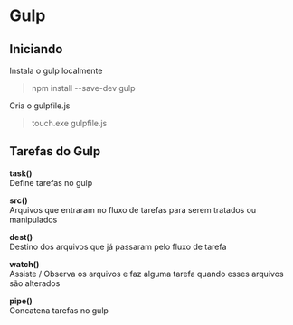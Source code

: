 # Gulp

## Iniciando
Instala o gulp localmente  
>npm install --save-dev gulp

Cria o gulpfile.js  
>touch.exe gulpfile.js


##  Tarefas do Gulp

**task()**  
Define tarefas no gulp  

**src()**  
Arquivos que entraram no fluxo de tarefas para serem tratados ou manipulados  

**dest()**  
Destino dos arquivos que já passaram pelo fluxo de tarefa   

**watch()**  
Assiste / Observa os arquivos e faz alguma tarefa quando esses arquivos são alterados  

**pipe()**  
Concatena tarefas no gulp   



